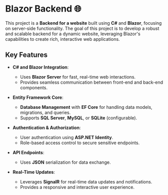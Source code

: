 # Blazor Backend 🌐

This project is a **Backend for a website** built using **C#** and **Blazor**, focusing on server-side functionality. The goal of this project is to develop a robust and scalable backend for a dynamic website, leveraging Blazor's capabilities to create rich, interactive web applications.

## Key Features

- **C# and Blazor Integration**:
  - Uses **Blazor Server** for fast, real-time web interactions.
  - Provides seamless communication between front-end and back-end components.

- **Entity Framework Core**:
  - **Database Management** with **EF Core** for handling data models, migrations, and queries.
  - Supports **SQL Server**, **MySQL**, or **SQLite** (configurable).

- **Authentication & Authorization**:
  - User authentication using **ASP.NET Identity**.
  - Role-based access control to secure sensitive endpoints.

- **API Endpoints**:
  - Uses **JSON** serialization for data exchange.

- **Real-Time Updates**:
  - Leverages **SignalR** for real-time data updates and notifications.
  - Provides a responsive and interactive user experience.
